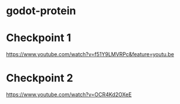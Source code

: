# godot-protein
# Checkpoint 1  
https://www.youtube.com/watch?v=f51Y9LMVRPc&feature=youtu.be

# Checkpoint 2
https://www.youtube.com/watch?v=OCR4Kd2OXeE
